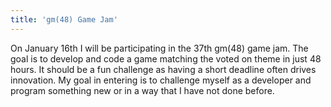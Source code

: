```yaml
---
title: 'gm(48) Game Jam'
---
```

On January 16th I will be participating in the 37th gm(48) game jam. The goal is to develop and code a game matching the voted on theme in just 48 hours.
It should be a fun challenge as having a short deadline often drives innovation. My goal in entering is to challenge myself as a developer and program
something new or in a way that I have not done before.